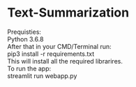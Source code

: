 # Text-Summarization
Prequisties:<br>
Python 3.6.8<br>
After that in your CMD/Terminal run:<br>
pip3 install -r requirements.txt <br>
This will install all the required librarires.<br>
To run the app:<br>
streamlit run webapp.py
